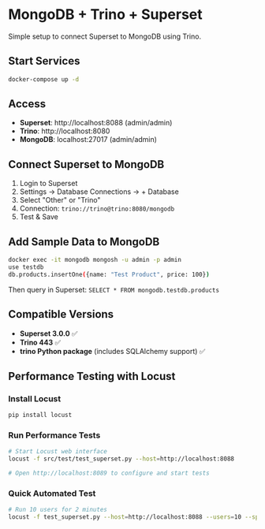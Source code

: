 # MongoDB + Trino + Superset

Simple setup to connect Superset to MongoDB using Trino.

## Start Services
```bash
docker-compose up -d
```

## Access
- **Superset**: http://localhost:8088 (admin/admin)
- **Trino**: http://localhost:8080
- **MongoDB**: localhost:27017 (admin/admin)

## Connect Superset to MongoDB
1. Login to Superset
2. Settings → Database Connections → + Database
3. Select "Other" or "Trino"
4. Connection: `trino://trino@trino:8080/mongodb`
5. Test & Save

## Add Sample Data to MongoDB
```bash
docker exec -it mongodb mongosh -u admin -p admin
use testdb
db.products.insertOne({name: "Test Product", price: 100})
```

Then query in Superset: `SELECT * FROM mongodb.testdb.products`

## Compatible Versions
- **Superset 3.0.0** ✅
- **Trino 443** ✅  
- **trino Python package** (includes SQLAlchemy support) ✅

## Performance Testing with Locust

### Install Locust
```bash
pip install locust
```

### Run Performance Tests
```bash
# Start Locust web interface
locust -f src/test/test_superset.py --host=http://localhost:8088

# Open http://localhost:8089 to configure and start tests
```

### Quick Automated Test
```bash
# Run 10 users for 2 minutes
locust -f test_superset.py --host=http://localhost:8088 --users=10 --spawn-rate=2 --run-time=2m --headless
```

